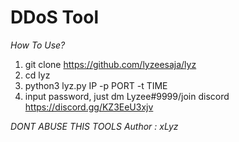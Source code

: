 # DDoS Tool
*How To Use?*
1. git clone https://github.com/lyzeesaja/lyz
2. cd lyz
3. python3 lyz.py IP -p PORT -t TIME
4. input password, just dm Lyzee#9999/join discord https://discord.gg/KZ3EeU3xjv

_DONT ABUSE THIS TOOLS_
_Author : xLyz_
